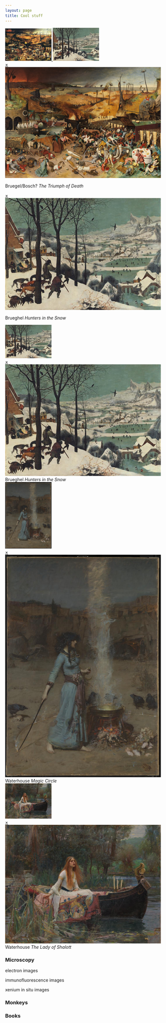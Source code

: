 ```yaml
---
layout: page
title: Cool stuff
---
```

<!-- Container -->
<div class="thumbnail-container">
  <a href="#popupA">
    <img src="/thumbnail/Brueghel-the-triumph-of-death.jpg" alt="Thumbnail A" width="150">
  </a>
  <a href="#popupB">
    <img src="/images/Brueghel_hunters_in_the_snow.jpg" alt="Thumbnail B" width="150">
  </a>
</div>

<!-- Images -->
<div id="popupA" class="overlay">
  <a class="close" href="#">×</a>
  <div class="popup-content">
    <img src="/images/The_Triumph_of_Death_by_Pieter_Bruegel_the_Elder.jpg" alt="Full-size Image A">
    <p class="popup-text">Bruegel/Bosch? <em>The Triumph of Death</em></p>
  </div>
</div>

<div id="popupB" class="overlay">
  <a class="close" href="#">×</a>
  <img src="/images/Brueghel_hunters_in_the_snow.jpg" alt="Full-size Image B">
  <p class="popup-text">Brueghel <em>Hunters in the Snow</em></p>
</div>

<!-- A 
  <a href="#popupA">
    <img src="/thumbnail/Brueghel-the-triumph-of-death.jpg" alt="Thumbnail A" width="150">
  </a>

  <div id="popupA" class="overlay">
    <a class="close" href="#">×</a>
    <img src="/images/The_Triumph_of_Death_by_Pieter_Bruegel_the_Elder.jpg" alt="Full-size Image A">
    <p>Bruegel/Bosch? <em>The Triumph of Death</em></p>
  </div>

<!-- B -->
  <a href="#popupB">
  <img src="/images/Brueghel_hunters_in_the_snow.jpg" alt="Thumbnail B" width="150">
  </a>

<div id="popupB" class="overlay">
  <a class="close" href="#">×</a>
  <img src="/images/Brueghel_hunters_in_the_snow.jpg" alt="Full-size Image B">
   Brueghel <em>Hunters in the Snow</em>
</div>

<!-- C -->
  <a href="#popupC">
  <img src="/images/john_waterhouse_magic_circle.jpg" alt="Thumbnail C" width="150">
  </a>

<div id="popupC" class="overlay">
  <a class="close" href="#">×</a>
  <img src="/images/john_waterhouse_magic_circle.jpg" alt="Full-size Image C">
   Waterhouse <em>Magic Circle</em>
</div>
 
<!-- D -->
  <a href="#popupD">
  <img src="/images/john_waterhouse_lady_of_shalott.jpg" alt="Thumbnail D" width="150">
  </a>

<div id="popupD" class="overlay">
  <a class="close" href="#">×</a>
  <img src="/images/john_waterhouse_lady_of_shalott.jpg" alt="Full-size Image D">
   Waterhouse <em>The Lady of Shalott</em>
</div>
    
### Microscopy
electron images


immunofluorescence images


xenium in situ images

### Monkeys


### Books


<br>
<br>
<br>





